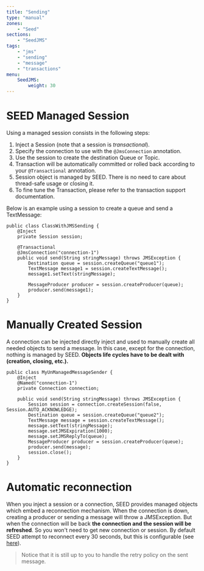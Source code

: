 ```yaml
---
title: "Sending"
type: "manual"
zones:
    - "Seed"
sections:
    - "SeedJMS"
tags:
    - "jms"
    - "sending"
    - "message"
    - "transactions"
menu:
    SeedJMS:
        weight: 30
---
```


# SEED Managed Session

Using a managed session consists in the following steps:

1. Inject a Session (note that a session is *transactional*).
2. Specify the connection to use with the `@JmsConnection` annotation.
3. Use the session to create the destination Queue or Topic.
4. Transaction will be automatically committed or rolled back according to your `@Transactional` annotation.
5. Session object is managed by SEED. There is no need to care about thread-safe usage or closing it.
6. To fine tune the Transaction, please refer to the transaction support documentation.

Below is an example using a session to create a queue and send a TextMessage:

    public class ClassWithJMSSending {
        @Inject
        private Session session;

        @Transactional
        @JmsConnection("connection-1")
        public void send(String stringMessage) throws JMSException {
            Destination queue = session.createQueue("queue1");
            TextMessage message1 = session.createTextMessage();
            message1.setText(stringMessage);

            MessageProducer producer = session.createProducer(queue);
            producer.send(message1);
        }
    }

# Manually Created Session

A connection can be injected directly inject and used to manually create all needed objects to send a message.
In this case, except for the connection, nothing is managed by SEED. **Objects life cycles have to be dealt with (creation, closing, etc.).**

    public class MyUnManagedMessageSender {
        @Inject
        @Named("connection-1")
        private Connection connection;

        public void send(String stringMessage) throws JMSException {
            Session session = connection.createSession(false, Session.AUTO_ACKNOWLEDGE);
            Destination queue = session.createQueue("queue2");
            TextMessage message = session.createTextMessage();
            message.setText(stringMessage);
            message.setJMSExpiration(1000);
            message.setJMSReplyTo(queue);
            MessageProducer producer = session.createProducer(queue);
            producer.send(message);
            session.close();
        }
    }

# Automatic reconnection

When you inject a session or a connection, SEED provides managed objects which embed a reconnection mechanism.
When the connection is down, creating a producer or sending a message will throw a JMSException. But when the connection will
be back **the connection and the session will be refreshed**. So you won't need to get new connection or session.
By default SEED attempt to reconnect every 30 seconds, but this is configurable (see
[here](#!/seed-doc/jms/configuration#additional-properties)).

> Notice that it is still up to you to handle the retry policy on the sent message.